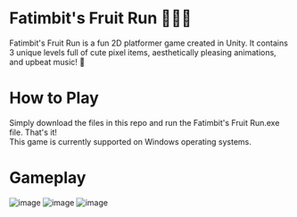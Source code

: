 # Fatimbit's Fruit Run 🍓🍊🍉
Fatimbit's Fruit Run is a fun 2D platformer game created in Unity. 
It contains 3 unique levels full of cute pixel items, aesthetically pleasing animations, and upbeat music! 💖

# How to Play
Simply download the files in this repo and run the Fatimbit's Fruit Run.exe file. That's it! <br>
This game is currently supported on Windows operating systems.

# Gameplay
![image](https://user-images.githubusercontent.com/55173033/221388894-fa2bc38b-95ce-4930-915a-13ae33c42aa2.png)
![image](https://user-images.githubusercontent.com/55173033/221388908-93ff7885-d47c-4b07-ab11-a2ce6f45310b.png)
![image](https://user-images.githubusercontent.com/55173033/221388923-ba9ec3ef-7449-4e8b-9104-460a6ff98111.png)
